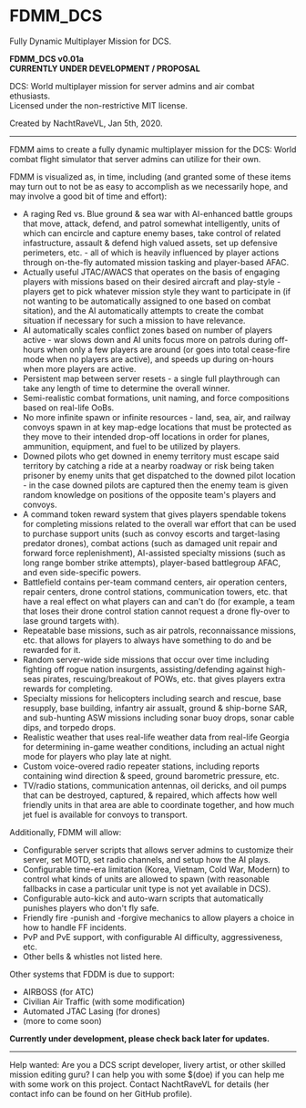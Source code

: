 # FDMM_DCS
Fully Dynamic Multiplayer Mission for DCS.

**FDMM_DCS v0.01a**  
**CURRENTLY UNDER DEVELOPMENT / PROPOSAL**

DCS: World multiplayer mission for server admins and air combat ethusiasts.  
Licensed under the non-restrictive MIT license.

Created by NachtRaveVL, Jan 5th, 2020.

------

FDMM aims to create a fully dynamic multiplayer mission for the DCS: World combat flight simulator that server admins can utilize for their own.

FDMM is visualized as, in time, including (and granted some of these items may turn out to not be as easy to accomplish as we necessarily hope, and may involve a good bit of time and effort):
- A raging Red vs. Blue ground & sea war with AI-enhanced battle groups that move, attack, defend, and patrol somewhat intelligently, units of which can encircle and capture enemy bases, take control of related infastructure, assault & defend high valued assets, set up defensive perimeters, etc. - all of which is heavily influenced by player actions through on-the-fly automated mission tasking and player-based AFAC.
- Actually useful JTAC/AWACS that operates on the basis of engaging players with missions based on their desired aircraft and play-style - players get to pick whatever mission style they want to participate in (if not wanting to be automatically assigned to one based on combat sitation), and the AI automatically attempts to create the combat situation if necessary for such a mission to have relevance.
- AI automatically scales conflict zones based on number of players active - war slows down and AI units focus more on patrols during off-hours when only a few players are around (or goes into total cease-fire mode when no players are active), and speeds up during on-hours when more players are active.
- Persistent map between server resets - a single full playthrough can take any length of time to determine the overall winner.
- Semi-realistic combat formations, unit naming, and force compositions based on real-life OoBs.
- No more infinite spawn or infinite resources - land, sea, air, and railway convoys spawn in at key map-edge locations that must be protected as they move to their intended drop-off locations in order for planes, ammunition, equipment, and fuel to be utilized by players.
- Downed pilots who get downed in enemy territory must escape said territory by catching a ride at a nearby roadway or risk being taken prisoner by enemy units that get dispatched to the downed pilot location - in the case downed pilots are captured then the enemy team is given random knowledge on positions of the opposite team's players and convoys.
- A command token reward system that gives players spendable tokens for completing missions related to the overall war effort that can be used to purchase support units (such as convoy escorts and target-lasing predator drones), combat actions (such as damaged unit repair and forward force replenishment), AI-assisted specialty missions (such as long range bomber strike attempts), player-based battlegroup AFAC, and even side-specific powers.
- Battlefield contains per-team command centers, air operation centers, repair centers, drone control stations, communication towers, etc. that have a real effect on what players can and can't do (for example, a team that loses their drone control station cannot request a drone fly-over to lase ground targets with).
- Repeatable base missions, such as air patrols, reconnaissance missions, etc. that allows for players to always have something to do and be rewarded for it.
- Random server-wide side missions that occur over time including fighting off rogue nation insurgents, assisting/defending against high-seas pirates, rescuing/breakout of POWs, etc. that gives players extra rewards for completing.
- Specialty missions for helicopters including search and rescue, base resupply, base building, infantry air assualt, ground & ship-borne SAR, and sub-hunting ASW missions including sonar buoy drops, sonar cable dips, and torpedo drops.
- Realistic weather that uses real-life weather data from real-life Georgia for determining in-game weather conditions, including an actual night mode for players who play late at night.
- Custom voice-overed radio repeater stations, including reports containing wind direction & speed, ground barometric pressure, etc.
- TV/radio stations, communication antennas, oil dericks, and oil pumps that can be destroyed, captured, & repaired, which affects how well friendly units in that area are able to coordinate together, and how much jet fuel is available for convoys to transport.

Additionally, FDMM will allow:
- Configurable server scripts that allows server admins to customize their server, set MOTD, set radio channels, and setup how the AI plays.
- Configurable time-era limitation (Korea, Vietnam, Cold War, Modern) to control what kinds of units are allowed to spawn (with reasonable fallbacks in case a particular unit type is not yet available in DCS).
- Configurable auto-kick and auto-warn scripts that automatically punishes players who don't fly safe.
- Friendly fire -punish and -forgive mechanics to allow players a choice in how to handle FF incidents.
- PvP and PvE support, with configurable AI difficulty, aggressiveness, etc.
- Other bells & whistles not listed here.

Other systems that FDDM is due to support:
- AIRBOSS (for ATC)
- Civilian Air Traffic (with some modification)
- Automated JTAC Lasing (for drones)
- (more to come soon)

**Currently under development, please check back later for updates.**

------

Help wanted: Are you a DCS script developer, livery artist, or other skilled mission editing guru? I can help you with some $(doe) if you can help me with some work on this project. Contact NachtRaveVL for details (her contact info can be found on her GitHub profile).

